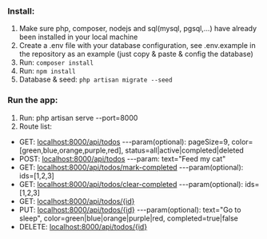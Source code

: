 ### Install:
1. Make sure php, composer, nodejs and sql(mysql, pgsql,...) have already been installed in your local machine
2. Create a .env file with your database configuration, see .env.example in the repository as an example (just copy & paste & config the database)
3. Run: ```composer install```
4. Run: ```npm install```
5. Database & seed: ```php artisan migrate --seed```

### Run the app:
1. Run: php artisan serve --port=8000
2. Route list:

- GET: [localhost:8000/api/todos](http://localhost:8000/api/todos) ---param(optional): pageSize=9, color=[green,blue,orange,purple,red], status=all|active|completed|deleted
- POST: [localhost:8000/api/todos](http://localhost:8000/api/todos) ---param: text="Feed my cat"
- GET: [localhost:8000/api/todos/mark-completed](http://localhost:8000/api/todos/mark-completed) ---param(optional): ids=[1,2,3]
- GET: [localhost:8000/api/todos/clear-completed](http://localhost:8000/api/todos/clear-completed) ---param(optional): ids=[1,2,3]
- GET: [localhost:8000/api/todos/{id}](http://localhost:8000/api/todos/1)
- PUT: [localhost:8000/api/todos/{id}](http://localhost:8000/api/todos/1) ---param(optional): text="Go to sleep", color=green|blue|orange|purple|red, completed=true|false
- DELETE: [localhost:8000/api/todos/{id}](http://localhost:8000/api/todos/1)
